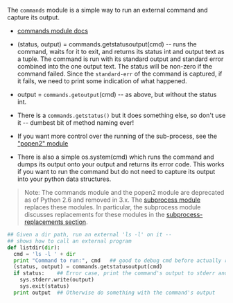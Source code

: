 The `commands` module is a simple way to run an external command and capture its output.

* [commands module docs](https://docs.python.org/2/library/commands)

* (status, output) = commands.getstatusoutput(cmd) -- runs the command, waits for it to exit, and returns its status int and output text as a tuple. The command is run with its standard output and standard error combined into the one output text. The status will be non-zero if the command failed. Since the `standard-err` of the command is captured, if it fails, we need to print some indication of what happened. 

* output = `commands.getoutput`(cmd) -- as above, but without the status int.

* There is a `commands.getstatus()` but it does something else, so don't use it -- dumbest bit of method naming ever!

* If you want more control over the running of the sub-process, see the ["popen2" module](https://docs.python.org/2/library/popen2.html)

* There is also a simple os.system(cmd) which runs the command and dumps its output onto your output and returns its error code. This works if you want to run the command but do not need to capture its output into your python data structures.

>Note: The commands module and the popen2 module are deprecated as of Python 2.6 and removed in 3.x. The [subprocess module]( https://developers.google.com/edu/python/docs.python.org/library/subprocess) replaces these modules. In particular, the subprocess module discusses replacements for these modules in the [subprocess-replacements section](https://developers.google.com/edu/python/docs.python.org/library/subprocess.html#subprocess-replacements).
    
```python    
## Given a dir path, run an external 'ls -l' on it --
## shows how to call an external program
def listdir(dir):
  cmd = 'ls -l ' + dir
  print "Command to run:", cmd   ## good to debug cmd before actually running it
  (status, output) = commands.getstatusoutput(cmd)
  if status:    ## Error case, print the command's output to stderr and exit
    sys.stderr.write(output)
    sys.exit(status)
  print output  ## Otherwise do something with the command's output
```
